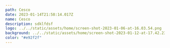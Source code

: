 ```yaml
---
path: Cesco
date: 2023-01-14T21:58:14.017Z
name: Cesco
description: sdklfdsf
logo: ../../static/assets/home/screen-shot-2023-01-06-at-16.03.54.png
background: ../../static/assets/home/screen-shot-2023-01-12-at-17.42.23.png
color: "#e92f2f"
---
```

